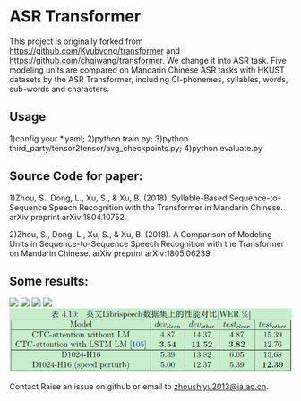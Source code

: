 # ASR Transformer

This project is originally forked from <https://github.com/Kyubyong/transformer> and <https://github.com/chqiwang/transformer>.
We change it into ASR task. Five modeling units are compared on Mandarin Chinese ASR tasks with HKUST datasets by the ASR Transformer, including CI-phonemes, syllables, words, sub-words and characters.

## Usage
1)config your *.yaml; 2)python train.py; 3)python third_party/tensor2tensor/avg_checkpoints.py; 4)python evaluate.py

## Source Code for paper:
1)Zhou, S., Dong, L., Xu, S., & Xu, B. (2018). Syllable-Based Sequence-to-Sequence Speech Recognition with the Transformer in Mandarin Chinese. arXiv preprint arXiv:1804.10752.

2)Zhou, S., Dong, L., Xu, S., & Xu, B. (2018). A Comparison of Modeling Units in Sequence-to-Sequence Speech Recognition with the Transformer on Mandarin Chinese. arXiv preprint arXiv:1805.06239.

## Some results:
<img src="results/150h_HKUST_Results.png">
<img src="results/300h_Switchboard_Results.png">
<img src="results/1000h_AISHELL2_Results.png">
<img src="results/150h_English_Mandarin_SEAME_Results.png">
<img src="results/960h_Librispeech_Results.png">

Contact
Raise an issue on github or email to zhoushiyu2013@ia.ac.cn.
